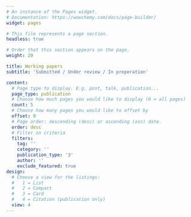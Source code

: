 ```yaml
---
# An instance of the Pages widget.
# Documentation: https://wowchemy.com/docs/page-builder/
widget: pages

# This file represents a page section.
headless: true

# Order that this section appears on the page.
weight: 20

title: Working papers
subtitle: 'Submitted / Under review / In preperation'

content:
  # Page type to display. E.g. post, talk, publication...
  page_type: publication
  # Choose how much pages you would like to display (0 = all pages)
  count: 5
  # Choose how many pages you would like to offset by
  offset: 0
  # Page order: descending (desc) or ascending (asc) date.
  order: desc
  # Filter on criteria
  filters:
    tag: ''
    category: ''
    publication_type: '3'
    author: ''
    exclude_featured: true
design:
  # Choose a view for the listings:
  #   1 = List
  #   2 = Compact
  #   3 = Card
  #   4 = Citation (publication only)
  view: 4
---
```


<!--
{{% callout note %}}
Quickly discover relevant content by [filtering publications](./publication/).
{{% /callout %}}
-->

<!--
## Refereed Journal Papers

1. **H. Kim** and Y. Lim (2022+). [Bootstrap aggregated classification for sparse functional data](https://doi.org/10.1080/02664763.2021.1889997). *Journal of Applied Statistics*, In press.

2. **H. Kim**, X. Li and Y. Lim (2021). Robust group independent component analysis. *The Korean Journal of Applied Statistics*, 34(2), 135–147.

## Manuscript in Preparations
(<sup>+</sup> : Co-first author)

1. **H. Kim**<sup>+</sup>, Y. Park and Y. Lim (2022+). *Robust principal component analysis and its applications for partially observed functional data*. In preparation.

2. **H. Kim** and Y. Lim (2022+). Robust principal component analysis for functional snippets. In preparation.	

3. E. Park, **H. Kim**<sup>+</sup>, Y. Lim, W. Lee and S. Lee  (2022+). Effect of chronic disease management led by small financial incentives to old patients on medication adherence and health outcome in busy primary care clinics in South Korea. In preparation.
		
4. J-Y. Park, Y-J. Choe, Y. Lim and **H. Kim** (2022+) Association between the incidence of type 1 diabetes mellitus and tuberculosis or Bacillus Calmette-Guérin immunization in children and adolescents: data from the International Diabetes Federation and World Health Organization. Under review.
-->
